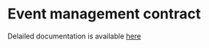 # Event management contract

Delailed documentation is available [here](https://github.com/vself-project/vself-dao#sbt-smart-contact)
